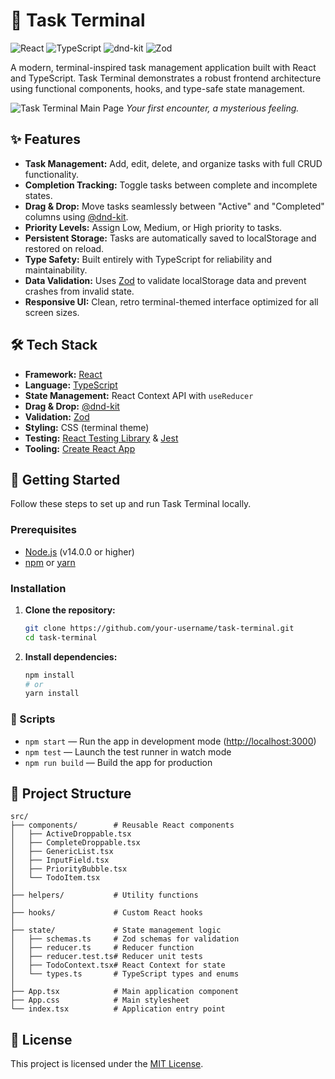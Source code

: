 # 📃 Task Terminal

![React](https://img.shields.io/badge/react-%2320232a.svg?style=for-the-badge&logo=react&logoColor=%2361DAFB)
![TypeScript](https://img.shields.io/badge/typescript-%23007ACC.svg?style=for-the-badge&logo=typescript&logoColor=white)
![dnd-kit](https://img.shields.io/badge/Drag%20&%20Drop-%40dnd--kit-764ABC?style=for-the-badge)
![Zod](https://img.shields.io/badge/Zod-3E67B1?style=for-the-badge&logo=zod&logoColor=white)

A modern, terminal-inspired task management application built with React and TypeScript. Task Terminal demonstrates a robust frontend architecture using functional components, hooks, and type-safe state management.

![Task Terminal Main Page](https://i.imgur.com/atmiEeZ.png)
_Your first encounter, a mysterious feeling._

## ✨ Features

- **Task Management:** Add, edit, delete, and organize tasks with full CRUD functionality.
- **Completion Tracking:** Toggle tasks between complete and incomplete states.
- **Drag & Drop:** Move tasks seamlessly between "Active" and "Completed" columns using [@dnd-kit](https://dndkit.com/).
- **Priority Levels:** Assign Low, Medium, or High priority to tasks.
- **Persistent Storage:** Tasks are automatically saved to localStorage and restored on reload.
- **Type Safety:** Built entirely with TypeScript for reliability and maintainability.
- **Data Validation:** Uses [Zod](https://zod.dev/) to validate localStorage data and prevent crashes from invalid state.
- **Responsive UI:** Clean, retro terminal-themed interface optimized for all screen sizes.

## 🛠️ Tech Stack

- **Framework:** [React](https://reactjs.org/)
- **Language:** [TypeScript](https://www.typescriptlang.org/)
- **State Management:** React Context API with `useReducer`
- **Drag & Drop:** [@dnd-kit](https://dndkit.com/)
- **Validation:** [Zod](https://zod.dev/)
- **Styling:** CSS (terminal theme)
- **Testing:** [React Testing Library](https://testing-library.com/) & [Jest](https://jestjs.io/)
- **Tooling:** [Create React App](https://create-react-app.dev/)

## 🚀 Getting Started

Follow these steps to set up and run Task Terminal locally.

### Prerequisites

- [Node.js](https://nodejs.org/) (v14.0.0 or higher)
- [npm](https://www.npmjs.com/) or [yarn](https://yarnpkg.com/)

### Installation

1. **Clone the repository:**

   ```sh
   git clone https://github.com/your-username/task-terminal.git
   cd task-terminal
   ```

2. **Install dependencies:**
   ```sh
   npm install
   # or
   yarn install
   ```

### 📜 Scripts

- `npm start` — Run the app in development mode ([http://localhost:3000](http://localhost:3000))
- `npm test` — Launch the test runner in watch mode
- `npm run build` — Build the app for production

## 📂 Project Structure

```
src/
├── components/        # Reusable React components
│   ├── ActiveDroppable.tsx
│   ├── CompleteDroppable.tsx
│   ├── GenericList.tsx
│   ├── InputField.tsx
│   ├── PriorityBubble.tsx
│   └── TodoItem.tsx
│
├── helpers/           # Utility functions
│
├── hooks/             # Custom React hooks
│
├── state/             # State management logic
│   ├── schemas.ts     # Zod schemas for validation
│   ├── reducer.ts     # Reducer function
│   ├── reducer.test.ts# Reducer unit tests
│   ├── TodoContext.tsx# React Context for state
│   └── types.ts       # TypeScript types and enums
│
├── App.tsx            # Main application component
├── App.css            # Main stylesheet
└── index.tsx          # Application entry point
```

## 📝 License

This project is licensed under the [MIT License](LICENSE).
